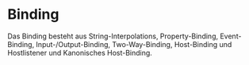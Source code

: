 # Binding

Das Binding besteht aus String-Interpolations, Property-Binding, Event-Binding, Input-/Output-Binding, Two-Way-Binding, Host-Binding und Hostlistener und Kanonisches Host-Binding.

